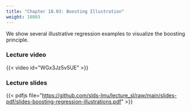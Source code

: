 ```yaml
---
title: "Chapter 18.03: Boosting Illustration"
weight: 18003
---
```

We show several illustrative regression examples to visualize the boosting 
principle.

<!--more-->

### Lecture video

{{< video id="WGx3Jz5v5UE" >}}

### Lecture slides

{{< pdfjs file="https://github.com/slds-lmu/lecture_sl/raw/main/slides-pdf/slides-boosting-regression-illustrations.pdf" >}}
